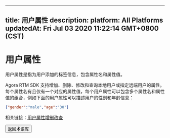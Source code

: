 
---
title: 用户属性
description: 
platform: All Platforms
updatedAt: Fri Jul 03 2020 11:22:14 GMT+0800 (CST)
---
# 用户属性
用户属性是指为用户添加的标签信息，包含属性名和属性值。

Agora RTM SDK 支持增加、删除、修改和查询本地用户或指定远端用户的属性。每个属性名有且仅有一个对应的属性值，每个用户属性可以包含多个属性名和属性值的组合，例如下面的用户属性可以描述用户的性别和年龄信息：

```json
{"gender":"male","age":"30"}
```

<div class="alert info">相关链接：<a href="https://docs.agora.io/cn/Real-time-Messaging/API%20Reference/RTM_java/index.html#attributes">用户属性增删改查</a>
</div>

<a href="../../cn/Agora%20Platform/terms.md"><button>返回术语库</button></a>
